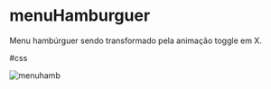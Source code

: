 # menuHamburguer

Menu hambúrguer sendo transformado pela animação toggle em X.

#css

![menuhamb](https://user-images.githubusercontent.com/81052476/213052327-01757ca3-da64-408b-aa8f-0d91113726cf.gif)
